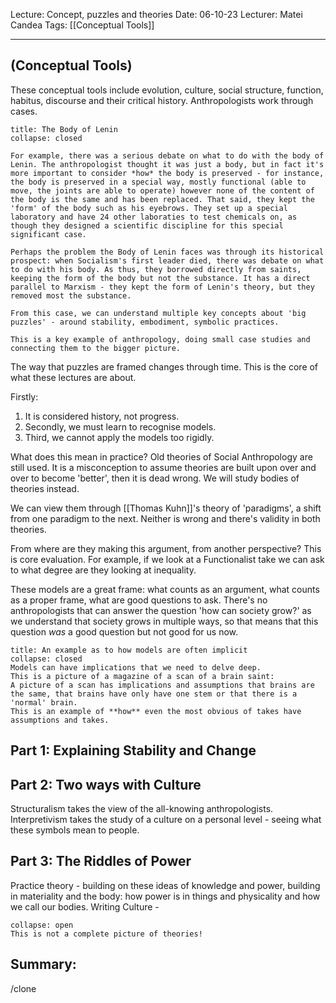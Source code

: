 Lecture: Concept, puzzles and theories
Date: 06-10-23
Lecturer: Matei Candea
Tags: [[Conceptual Tools]]

---
## (Conceptual Tools)

These conceptual tools include evolution, culture, social structure, function, habitus, discourse and their critical history.
Anthropologists work through cases.

```ad-example
title: The Body of Lenin
collapse: closed

For example, there was a serious debate on what to do with the body of Lenin. The anthropologist thought it was just a body, but in fact it's more important to consider *how* the body is preserved - for instance, the body is preserved in a special way, mostly functional (able to move, the joints are able to operate) however none of the content of the body is the same and has been replaced. That said, they kept the 'form' of the body such as his eyebrows. They set up a special laboratory and have 24 other laboraties to test chemicals on, as though they designed a scientific discipline for this special significant case.

Perhaps the problem the Body of Lenin faces was through its historical prospect: when Socialism's first leader died, there was debate on what to do with his body. As thus, they borrowed directly from saints, keeping the form of the body but not the substance. It has a direct parallel to Marxism - they kept the form of Lenin's theory, but they removed most the substance.

From this case, we can understand multiple key concepts about 'big puzzles' - around stability, embodiment, symbolic practices.

This is a key example of anthropology, doing small case studies and connecting them to the bigger picture.

```

The way that puzzles are framed changes through time. This is the core of what these lectures are about.

Firstly:
1. It is considered history, not progress.
2. Secondly, we must learn to recognise models.
3. Third, we cannot apply the models too rigidly.

What does this mean in practice?
Old theories of Social Anthropology are still used. It is a misconception to assume theories are built upon over and over to become 'better', then it is dead wrong.
We will study bodies of theories instead.

We can view them through [[Thomas Kuhn]]'s theory of 'paradigms', a shift from one paradigm to the next. Neither is wrong and there's validity in both theories.

From where are they making this argument, from another perspective? This is core evaluation. For example, if we look at a Functionalist take we can ask to what degree are they looking at inequality.

These models are a great frame: what counts as an argument, what counts as a proper frame, what are good questions to ask. There's no anthropologists that can answer the question 'how can society grow?' as we understand that society grows in multiple ways, so that means that this question *was* a good question but not good for us now.

```ad-example
title: An example as to how models are often implicit
collapse: closed
Models can have implications that we need to delve deep.
This is a picture of a magazine of a scan of a brain saint:
A picture of a scan has implications and assumptions that brains are the same, that brains have only have one stem or that there is a 'normal' brain.
This is an example of **how** even the most obvious of takes have assumptions and takes.

```

## Part 1: Explaining Stability and Change
## Part 2: Two ways with Culture

Structuralism takes the view of the all-knowing anthropologists.
Interpretivism takes the study of a culture on a personal level - seeing what these symbols mean to people.

## Part 3: The Riddles of Power

Practice theory - building on these ideas of knowledge and power, building in materiality and the body: how power is in things and physicality and how we call our bodies. 
Writing Culture - 

```ad-important
collapse: open
This is not a complete picture of theories!

```

## Summary:
/clone